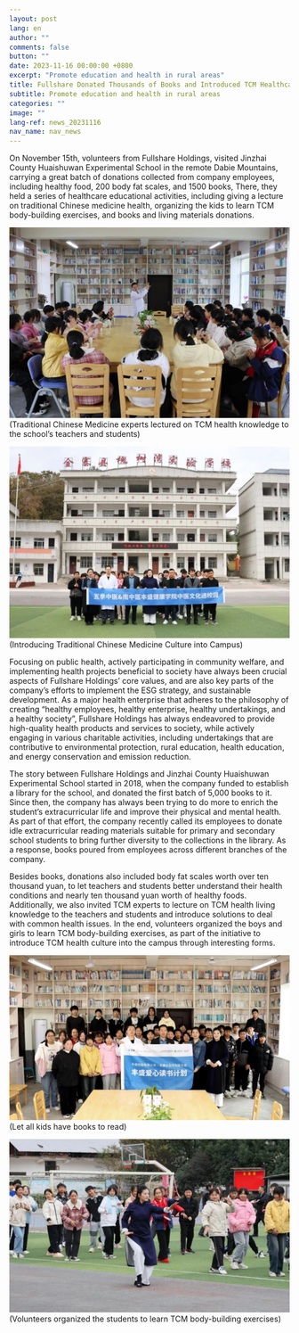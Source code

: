 ```yaml
---
layout: post
lang: en
author: ""
comments: false
button: ""
date: 2023-11-16 00:00:00 +0800
excerpt: "Promote education and health in rural areas"
title: Fullshare Donated Thousands of Books and Introduced TCM Healthcare Knowledge to Rural Students
subtitle: Promote education and health in rural areas
categories: ""
image: ""
lang-ref: news_20231116
nav_name: nav_news
---
```


On November 15th, volunteers from Fullshare Holdings, visited Jinzhai County Huaishuwan Experimental School in the remote Dabie Mountains, carrying a great batch of donations collected from company employees, including healthy food, 200 body fat scales, and 1500 books, There, they held a series of healthcare educational activities, including giving a lecture on traditional Chinese medicine health, organizing the kids to learn TCM body-building exercises, and books and living materials donations.

![](/files/forestry_uploads/20232211-1080x732.png)
(Traditional Chinese Medicine experts lectured on TCM health knowledge to the school’s teachers and students)

![](/files/forestry_uploads/20232211-1080x739.png)
(Introducing Traditional Chinese Medicine Culture into Campus)

Focusing on public health, actively participating in community welfare, and implementing health projects beneficial to society have always been crucial aspects of Fullshare Holdings’ core values, and are also key parts of the company’s efforts to implement the ESG strategy, and sustainable development. As a major health enterprise that adheres to the philosophy of creating “healthy employees, healthy enterprise, healthy undertakings, and a healthy society”, Fullshare Holdings has always endeavored to provide high-quality health products and services to society, while actively engaging in various charitable activities, including undertakings that are contributive to environmental protection, rural education, health education, and energy conservation and emission reduction.

The story between Fullshare Holdings and Jinzhai County Huaishuwan Experimental School started in 2018, when the company funded to establish a library for the school, and donated the first batch of 5,000 books to it. Since then, the company has always been trying to do more to enrich the student’s extracurricular life and improve their physical and mental health. As part of that effort, the company recently called its employees to donate idle extracurricular reading materials suitable for primary and secondary school students to bring further diversity to the collections in the library. As a response, books poured from employees across different branches of the company.

Besides books, donations also included body fat scales worth over ten thousand yuan, to let teachers and students better understand their health conditions and nearly ten thousand yuan worth of healthy foods. Additionally, we also invited TCM experts to lecture on TCM health living knowledge to the teachers and students and introduce solutions to deal with common health issues. In the end, volunteers organized the boys and girls to learn TCM body-building exercises, as part of the initiative to introduce TCM health culture into the campus through interesting forms.

![](/files/forestry_uploads/20232211-1080x633.png)
(Let all kids have books to read)

![](/files/forestry_uploads/20232211-1080x667.png)
(Volunteers organized the students to learn TCM body-building exercises)
